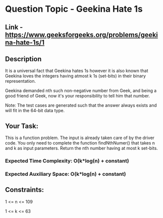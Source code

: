# Question Topic - Geekina Hate 1s


## Link - https://www.geeksforgeeks.org/problems/geekina-hate-1s/1


## Description

It is a universal fact that Geekina hates 1s however it is also known that Geekina loves the integers having atmost k 1s (set-bits) in their binary representation. 

Geekina demanded nth such non-negative number from Geek, and being a good friend of Geek, now it's your responsibility to tell him that number.

Note: The test cases are generated such that the answer always exists and will fit in the 64-bit data type.


## Your Task:
This is a function problem. The input is already taken care of by the driver code. You only need to complete the function findNthNumer() that takes n and k as input parameters. Return the nth number having at most k set-bits.

### Expected Time Complexity: O(k*log(n) + constant)

### Expected Auxiliary Space: O(k*log(n) + constant)

## Constraints:

1 <= n <= 109

1 <= k <= 63
